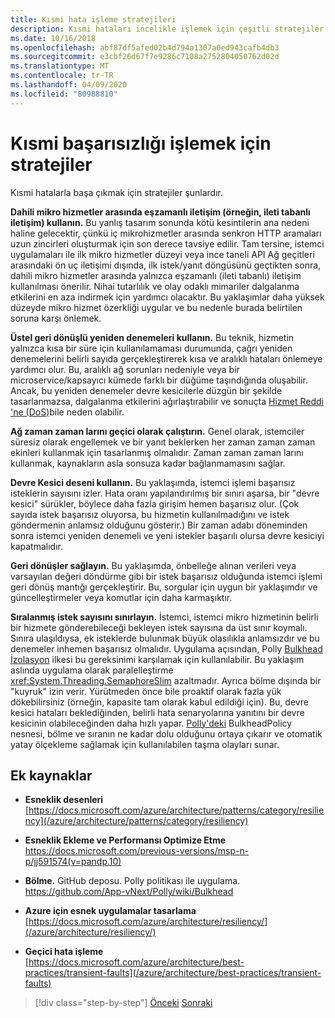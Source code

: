 ```yaml
---
title: Kısmi hata işleme stratejileri
description: Kısmi hataları incelikle işlemek için çeşitli stratejiler tanıyın.
ms.date: 10/16/2018
ms.openlocfilehash: abf87df5afed02b4d794a1307a0ed943cafb4db3
ms.sourcegitcommit: e3cbf26d67f7e9286c7108a2752804050762d02d
ms.translationtype: MT
ms.contentlocale: tr-TR
ms.lasthandoff: 04/09/2020
ms.locfileid: "80988810"
---
```

# <a name="strategies-to-handle-partial-failure"></a>Kısmi başarısızlığı işlemek için stratejiler

Kısmi hatalarla başa çıkmak için stratejiler şunlardır.

**Dahili mikro hizmetler arasında eşzamanlı iletişim (örneğin, ileti tabanlı iletişim) kullanın.** Bu yanlış tasarım sonunda kötü kesintilerin ana nedeni haline gelecektir, çünkü iç mikrohizmetler arasında senkron HTTP aramaları uzun zincirleri oluşturmak için son derece tavsiye edilir. Tam tersine, istemci uygulamaları ile ilk mikro hizmetler düzeyi veya ince taneli API Ağ geçitleri arasındaki ön uç iletişimi dışında, ilk istek/yanıt döngüsünü geçtikten sonra, dahili mikro hizmetler arasında yalnızca eşzamanlı (ileti tabanlı) iletişim kullanılması önerilir. Nihai tutarlılık ve olay odaklı mimariler dalgalanma etkilerini en aza indirmek için yardımcı olacaktır. Bu yaklaşımlar daha yüksek düzeyde mikro hizmet özerkliği uygular ve bu nedenle burada belirtilen soruna karşı önlemek.

**Üstel geri dönüşlü yeniden denemeleri kullanın.** Bu teknik, hizmetin yalnızca kısa bir süre için kullanılamaması durumunda, çağrı yeniden denemelerini belirli sayıda gerçekleştirerek kısa ve aralıklı hataları önlemeye yardımcı olur. Bu, aralıklı ağ sorunları nedeniyle veya bir microservice/kapsayıcı kümede farklı bir düğüme taşındığında oluşabilir. Ancak, bu yeniden denemeler devre kesicilerle düzgün bir şekilde tasarlanmazsa, dalgalanma etkilerini ağırlaştırabilir ve sonuçta [Hizmet Reddi 'ne (DoS)](https://en.wikipedia.org/wiki/Denial-of-service_attack)bile neden olabilir.

**Ağ zaman zaman larını geçici olarak çalıştırın.** Genel olarak, istemciler süresiz olarak engellemek ve bir yanıt beklerken her zaman zaman zaman ekinleri kullanmak için tasarlanmış olmalıdır. Zaman zaman zaman larını kullanmak, kaynakların asla sonsuza kadar bağlanmamasını sağlar.

**Devre Kesici deseni kullanın.** Bu yaklaşımda, istemci işlemi başarısız isteklerin sayısını izler. Hata oranı yapılandırılmış bir sınırı aşarsa, bir "devre kesici" sürükler, böylece daha fazla girişim hemen başarısız olur. (Çok sayıda istek başarısız oluyorsa, bu hizmetin kullanılmadığını ve istek göndermenin anlamsız olduğunu gösterir.) Bir zaman adabı döneminden sonra istemci yeniden denemeli ve yeni istekler başarılı olursa devre kesiciyi kapatmalıdır.

**Geri dönüşler sağlayın.** Bu yaklaşımda, önbelleğe alınan verileri veya varsayılan değeri döndürme gibi bir istek başarısız olduğunda istemci işlemi geri dönüş mantığı gerçekleştirir. Bu, sorgular için uygun bir yaklaşımdır ve güncelleştirmeler veya komutlar için daha karmaşıktır.

**Sıralanmış istek sayısını sınırlayın.** İstemci, istemci mikro hizmetinin belirli bir hizmete gönderebileceği bekleyen istek sayısına da üst sınır koymalı. Sınıra ulaşıldıysa, ek isteklerde bulunmak büyük olasılıkla anlamsızdır ve bu denemeler inhemen başarısız olmalıdır. Uygulama açısından, Polly [Bulkhead İzolasyon](https://github.com/App-vNext/Polly/wiki/Bulkhead) ilkesi bu gereksinimi karşılamak için kullanılabilir. Bu yaklaşım aslında uygulama olarak paralelleştirme <xref:System.Threading.SemaphoreSlim> azaltmadır. Ayrıca bölme dışında bir "kuyruk" izin verir. Yürütmeden önce bile proaktif olarak fazla yük dökebilirsiniz (örneğin, kapasite tam olarak kabul edildiği için). Bu, devre kesici hataları beklediğinden, belirli hata senaryolarına yanıtını bir devre kesicinin olabileceğinden daha hızlı yapar. [Polly'deki](http://www.thepollyproject.org/) BulkheadPolicy nesnesi, bölme ve sıranın ne kadar dolu olduğunu ortaya çıkarır ve otomatik yatay ölçekleme sağlamak için kullanılabilen taşma olayları sunar.

## <a name="additional-resources"></a>Ek kaynaklar

- **Esneklik desenleri**\
  [https://docs.microsoft.com/azure/architecture/patterns/category/resiliency](/azure/architecture/patterns/category/resiliency)

- **Esneklik Ekleme ve Performansı Optimize Etme**\
  <https://docs.microsoft.com/previous-versions/msp-n-p/jj591574(v=pandp.10)>

- **Bölme.** GitHub deposu. Polly politikası ile uygulama.\
  <https://github.com/App-vNext/Polly/wiki/Bulkhead>

- **Azure için esnek uygulamalar tasarlama**\
  [https://docs.microsoft.com/azure/architecture/resiliency/](/azure/architecture/resiliency/)

- **Geçici hata işleme**\
  [https://docs.microsoft.com/azure/architecture/best-practices/transient-faults](/azure/architecture/best-practices/transient-faults)

>[!div class="step-by-step"]
>[Önceki](handle-partial-failure.md)
>[Sonraki](implement-retries-exponential-backoff.md)
